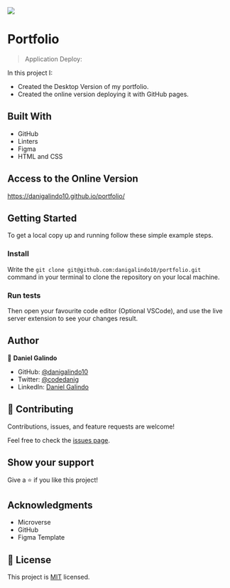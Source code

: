 ![](https://img.shields.io/badge/Microverse-blueviolet)

# Portfolio

> Application Deploy:

In this project I:

- Created the Desktop Version of my portfolio.
- Created the online version deploying it with GitHub pages.


## Built With

- GitHub
- Linters
- Figma
- HTML and CSS

## Access to the Online Version
https://danigalindo10.github.io/portfolio/


## Getting Started

To get a local copy up and running follow these simple example steps.

### Install

Write the `git clone git@github.com:danigalindo10/portfolio.git` command in your terminal to clone the repository on your local machine. 

### Run tests

Then open your favourite code editor (Optional VSCode), and use the live server extension to see your changes result.

## Author

👤 **Daniel Galindo**

- GitHub: [@danigalindo10](https://github.com/danigalindo10)
- Twitter: [@codedanig](https://twitter.com/codedanig)
- LinkedIn: [Daniel Galindo](https://www.linkedin.com/in/daniel-galindo-31b922236/)

## 🤝 Contributing

Contributions, issues, and feature requests are welcome!

Feel free to check the [issues page](https://github.com/danigalindo10/portfolio/issues).

## Show your support

Give a ⭐️ if you like this project!

## Acknowledgments

- Microverse
- GitHub
- Figma Template

## 📝 License

This project is [MIT](./MIT.md) licensed.